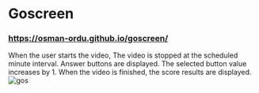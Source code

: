 # Goscreen 
### https://osman-ordu.github.io/goscreen/

When the user starts the video, The video is stopped at the scheduled minute interval. Answer buttons are displayed. The selected button value increases by 1. When the video is finished, the score results are displayed.
![gos](https://user-images.githubusercontent.com/92692879/176792327-10073609-5707-4243-b0e4-4a3b2f291358.png)
